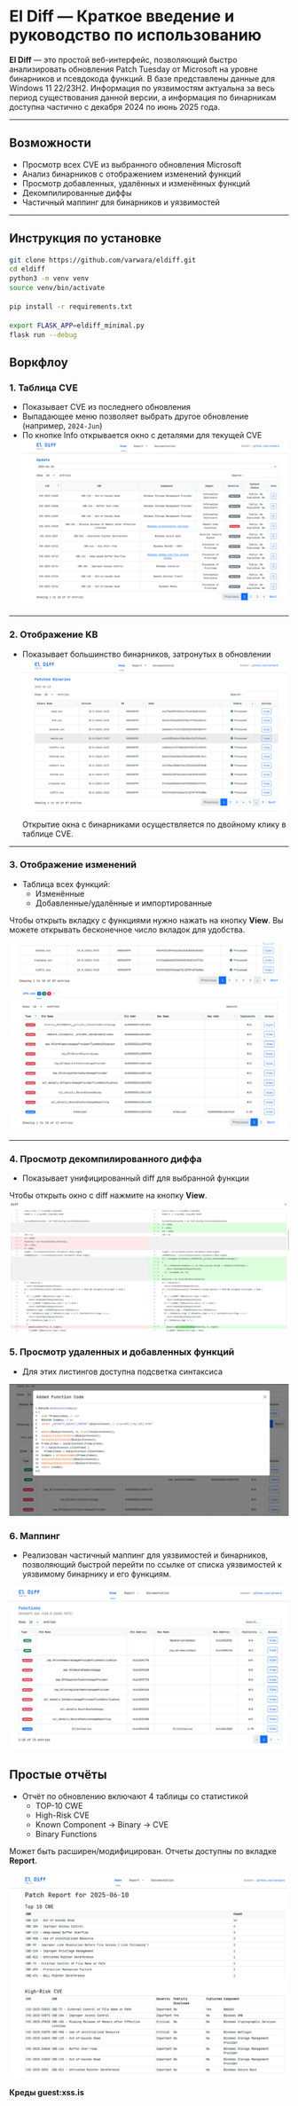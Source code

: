 # El Diff — Краткое введение и руководство по использованию

**El Diff** — это простой веб-интерфейс, позволяющий быстро анализировать обновления Patch Tuesday от Microsoft на уровне бинарников и псевдокода функций.
В базе представлены данные для Windows 11 22/23H2. Информация по уязвимостям актуальна за весь период существования данной версии, а информация по бинарникам доступна частично с декабря 2024 по июнь 2025 года.

---

## Возможности

- Просмотр всех CVE из выбранного обновления Microsoft
- Анализ бинарников с отображением изменений функций
- Просмотр добавленных, удалённых и изменённых функций
- Декомпилированные диффы 
- Частичный маппинг для бинарников и уязвимостей

---

## Инструкция по установке

```sh
git clone https://github.com/varwara/eldiff.git
cd eldiff
python3 -m venv venv
source venv/bin/activate

pip install -r requirements.txt

export FLASK_APP=eldiff_minimal.py
flask run --debug
```

## Воркфлоу 

### 1. Таблица CVE

- Показывает CVE из последнего обновления
- Выпадающее меню позволяет выбрать другое обновление (например, `2024-Jun`)
- По кнопке Info открывается окно с деталями для текущей CVE
![1.png](./doc/1.png)

---

### 2. Отображение KB

- Показывает большинство бинарников, затронутыx в обновлении
![2.png](./doc/2.png)
Открытие окна с бинарниками осуществляется по двойному клику в таблице CVE.

---

### 3. Отображение изменений

- Таблица всех функций:
  - Изменённые
  - Добавленные/удалённые и импортированные

Чтобы открыть вкладку с функциями нужно нажать на кнопку **View**. Вы можете открывать бесконечное число вкладок для удобства.

![3.png](./doc/3.png)

---

### 4. Просмотр декомпилированного диффа

- Показывает унифицированный diff для выбранной функции

Чтобы открыть окно с diff нажмите на кнопку **View**.
![4.png](./doc/4.png)

### 5. Просмотр удаленных и добавленных функций

- Для этих листингов доступна подсветка синтаксиса

![5.png](./doc/5.png)

### 6. Маппинг

- Реализован частичный маппинг для уязвимостей и бинарников, позволяющий быстрой перейти по ссылке от списка уязвимостей к уязвимому бинарнику и его функциям.

![7.png](./doc/7.png)

## Простые отчёты

- Отчёт по обновлению включают 4 таблицы со статистикой
    - TOP-10 CWE
    - High-Risk CVE
    - Known Component → Binary → CVE
    - Binary Functions

Может быть расширен/модифицирован. Отчеты доступны по вкладке **Report**.

![6](./doc/6.png)

**Креды guest:xss.is**
